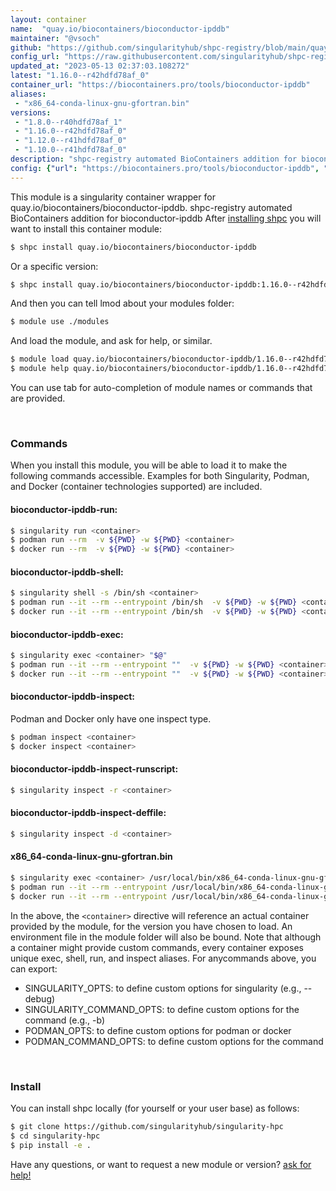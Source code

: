 ```yaml
---
layout: container
name:  "quay.io/biocontainers/bioconductor-ipddb"
maintainer: "@vsoch"
github: "https://github.com/singularityhub/shpc-registry/blob/main/quay.io/biocontainers/bioconductor-ipddb/container.yaml"
config_url: "https://raw.githubusercontent.com/singularityhub/shpc-registry/main/quay.io/biocontainers/bioconductor-ipddb/container.yaml"
updated_at: "2023-05-13 02:37:03.108272"
latest: "1.16.0--r42hdfd78af_0"
container_url: "https://biocontainers.pro/tools/bioconductor-ipddb"
aliases:
 - "x86_64-conda-linux-gnu-gfortran.bin"
versions:
 - "1.8.0--r40hdfd78af_1"
 - "1.16.0--r42hdfd78af_0"
 - "1.12.0--r41hdfd78af_0"
 - "1.10.0--r41hdfd78af_0"
description: "shpc-registry automated BioContainers addition for bioconductor-ipddb"
config: {"url": "https://biocontainers.pro/tools/bioconductor-ipddb", "maintainer": "@vsoch", "description": "shpc-registry automated BioContainers addition for bioconductor-ipddb", "latest": {"1.16.0--r42hdfd78af_0": "sha256:d1bb67105aae38158066107d2aa7ac5accb28a0b3c6e27970f80f002a52206cd"}, "tags": {"1.8.0--r40hdfd78af_1": "sha256:91835ac77fcf2840c1ab73d9bcbc4414eb5af3abcba74a3162634b84b3dd775b", "1.16.0--r42hdfd78af_0": "sha256:d1bb67105aae38158066107d2aa7ac5accb28a0b3c6e27970f80f002a52206cd", "1.12.0--r41hdfd78af_0": "sha256:463b74e5728f243178e507dfbef1f953e51456a7f29e0ff5d881b4fc1f0fd8ad", "1.10.0--r41hdfd78af_0": "sha256:8068428255e453a9686d367201a663be11ac39e3bb9820e2ea3eeefc6ca37af7"}, "docker": "quay.io/biocontainers/bioconductor-ipddb", "aliases": {"x86_64-conda-linux-gnu-gfortran.bin": "/usr/local/bin/x86_64-conda-linux-gnu-gfortran.bin"}}
---
```


This module is a singularity container wrapper for quay.io/biocontainers/bioconductor-ipddb.
shpc-registry automated BioContainers addition for bioconductor-ipddb
After [installing shpc](#install) you will want to install this container module:


```bash
$ shpc install quay.io/biocontainers/bioconductor-ipddb
```

Or a specific version:

```bash
$ shpc install quay.io/biocontainers/bioconductor-ipddb:1.16.0--r42hdfd78af_0
```

And then you can tell lmod about your modules folder:

```bash
$ module use ./modules
```

And load the module, and ask for help, or similar.

```bash
$ module load quay.io/biocontainers/bioconductor-ipddb/1.16.0--r42hdfd78af_0
$ module help quay.io/biocontainers/bioconductor-ipddb/1.16.0--r42hdfd78af_0
```

You can use tab for auto-completion of module names or commands that are provided.

<br>

### Commands

When you install this module, you will be able to load it to make the following commands accessible.
Examples for both Singularity, Podman, and Docker (container technologies supported) are included.

#### bioconductor-ipddb-run:

```bash
$ singularity run <container>
$ podman run --rm  -v ${PWD} -w ${PWD} <container>
$ docker run --rm  -v ${PWD} -w ${PWD} <container>
```

#### bioconductor-ipddb-shell:

```bash
$ singularity shell -s /bin/sh <container>
$ podman run --it --rm --entrypoint /bin/sh  -v ${PWD} -w ${PWD} <container>
$ docker run --it --rm --entrypoint /bin/sh  -v ${PWD} -w ${PWD} <container>
```

#### bioconductor-ipddb-exec:

```bash
$ singularity exec <container> "$@"
$ podman run --it --rm --entrypoint ""  -v ${PWD} -w ${PWD} <container> "$@"
$ docker run --it --rm --entrypoint ""  -v ${PWD} -w ${PWD} <container> "$@"
```

#### bioconductor-ipddb-inspect:

Podman and Docker only have one inspect type.

```bash
$ podman inspect <container>
$ docker inspect <container>
```

#### bioconductor-ipddb-inspect-runscript:

```bash
$ singularity inspect -r <container>
```

#### bioconductor-ipddb-inspect-deffile:

```bash
$ singularity inspect -d <container>
```


#### x86_64-conda-linux-gnu-gfortran.bin

```bash
$ singularity exec <container> /usr/local/bin/x86_64-conda-linux-gnu-gfortran.bin
$ podman run --it --rm --entrypoint /usr/local/bin/x86_64-conda-linux-gnu-gfortran.bin   -v ${PWD} -w ${PWD} <container> -c " $@"
$ docker run --it --rm --entrypoint /usr/local/bin/x86_64-conda-linux-gnu-gfortran.bin   -v ${PWD} -w ${PWD} <container> -c " $@"
```



In the above, the `<container>` directive will reference an actual container provided
by the module, for the version you have chosen to load. An environment file in the
module folder will also be bound. Note that although a container
might provide custom commands, every container exposes unique exec, shell, run, and
inspect aliases. For anycommands above, you can export:

 - SINGULARITY_OPTS: to define custom options for singularity (e.g., --debug)
 - SINGULARITY_COMMAND_OPTS: to define custom options for the command (e.g., -b)
 - PODMAN_OPTS: to define custom options for podman or docker
 - PODMAN_COMMAND_OPTS: to define custom options for the command

<br>

### Install

You can install shpc locally (for yourself or your user base) as follows:

```bash
$ git clone https://github.com/singularityhub/singularity-hpc
$ cd singularity-hpc
$ pip install -e .
```

Have any questions, or want to request a new module or version? [ask for help!](https://github.com/singularityhub/singularity-hpc/issues)